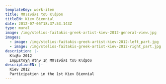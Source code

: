 ```yaml
---
templateKey: work-item
title: Μπιενάλε του Κιέβου
titleEN: Kiev Biennial
date: 2012-07-05T18:37:53.143Z
type: mural
image: /img/stelios-faitakis-greek-artist-kiev-2012-general-view.jpg
images:
  - image: /img/stelios-faitakis-greek-artist-kiev-2012-left_part.jpg
  - image: /img/stelios-faitakis-greek-artist-kiev-2012-right_part.jpg
description: |-
  Κίεβο 2012
  Συμμετοχή στην 1η Μπιενάλε του Κιέβου
descriptionEN: |-
  Kiev 2012
  Participation in the 1st Kiev Biennial
---
```

